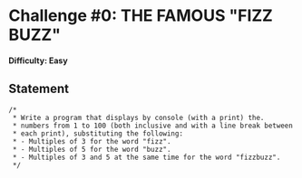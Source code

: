 # Challenge #0: THE FAMOUS "FIZZ BUZZ"
#### Difficulty: Easy

## Statement

```
/*
 * Write a program that displays by console (with a print) the.
 * numbers from 1 to 100 (both inclusive and with a line break between
 * each print), substituting the following:
 * - Multiples of 3 for the word "fizz".
 * - Multiples of 5 for the word "buzz".
 * - Multiples of 3 and 5 at the same time for the word "fizzbuzz".
 */
```